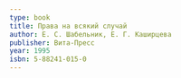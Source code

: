 ```yaml
---
type: book
title: Права на всякий случай
author: Е. С. Шабельник, Е. Г. Каширцева
publisher: Вита-Пресс
year: 1995
isbn: 5-88241-015-0
---
```


